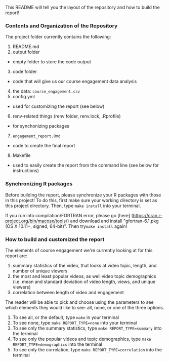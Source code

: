 This README will tell you the layout of the repository and how to build 
the report!

### Contents and Organization of the Repository

The project folder currently contains the following:

1) README.md
2) output folder
- empty folder to store the code output
3) code folder
- code that will give us our course engagement data analysis
4) the data: `course_engagement.csv`
5) config.yml
- used for customizing the report (see below)
6) renv-related things (renv folder, renv.lock, .Rprofile)
- for synchonizing packages
7) `engagement_report.Rmd`
- code to create the final report
8) Makefile
- used to easily create the report from the command line (see below for instructions)

### Synchronizing R packages

Before building the report, please synchronize your R packages with those in this project! 
To do this, first make sure your working directory is set as this project directory. 
Then, type `make install` into your terminal.

If you run into compilation/FORTRAN error, please go [here] (https://cran.r-project.org/bin/macosx/tools/) and download and install "gfortran-6.1.pkg (OS X 10.11+, signed, 64-bit)". Then try`make install` again!

### How to build and customized the report

The elements of course engagement we're currently looking at for this report are: 

1) summary statistics of the video, that looks at video topic, length, and number of unique viewers
2) the most and least popular videos, as well video topic demographics (i.e. mean and standard deviation of video length, views, and unique viewers)
3) correlation between length of video and engagement

The reader will be able to pick and choose using the parameters to see which 
elements they would like to see: all, none, or one of the three options.

1) To see all, or the default, type `make` in your terminal
2) To see none, type `make REPORT_TYPE=none` into your terminal
3) To see only the summary statistics, type `make REPORT_TYPE=summary` into the terminal
4) To see only the popular videos and topic demographics, type `make REPORT_TYPE=demographics` into the terminal
4) To see only the correlation, type `make REPORT_TYPE=correlation` into the terminal